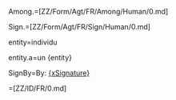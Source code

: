 Among.=[ZZ/Form/Agt/FR/Among/Human/0.md]

Sign.=[ZZ/Form/Agt/FR/Sign/Human/0.md]

entity=individu

entity.a=un {entity}

SignBy=By: <u>{xSignature}</u>

=[ZZ/ID/FR/0.md]